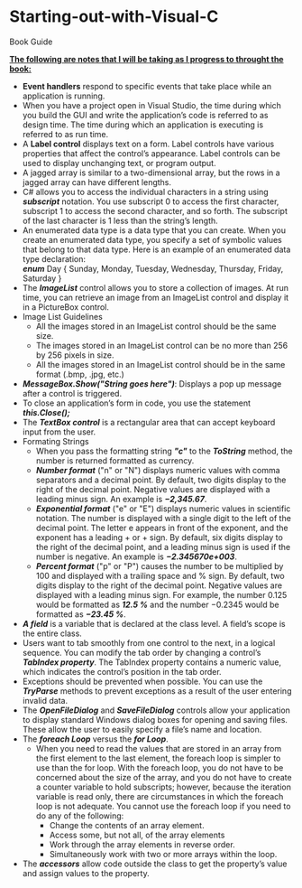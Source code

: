 ﻿# Starting-out-with-Visual-C

Book Guide

<u><b>The following are notes that I will be taking as I progress to
throught the book:</b></u>
</br>

<ul>
	<li><b>Event handlers</b> respond to specific events that take place while an 
	application is running.</li>
	<li>When you have a project open in Visual Studio, the time during which you build the GUI
	and write the application’s code is referred to as design time. The time during which an 
	application is executing is referred to as run time. </li>
	<li>A <b>Label control</b> displays text on a form. Label controls have various
	properties that affect the control’s appearance. Label controls can be used
	to display unchanging text, or program output.</li>
    <li>
        A jagged array is similar to a two-dimensional array, but the rows in a jagged array can have different lengths.
    </li>
    <li>
        C# allows you to access the individual characters in a string using <b><i>subscript</i></b> notation. You use subscript 0 to access the first character, subscript 1 to access the second character, and so forth. The subscript of the last character is 1 less than the string’s length. 
    </li>
    <li>
        An enumerated data type is a data type that you can create. When you create an enumerated data type, you specify a set of symbolic values that belong to that data type. 
        Here is an example of an enumerated data type declaration:
        </br>
        <b><i>enum</i></b> Day { Sunday, Monday, Tuesday, Wednesday, Thursday, Friday, Saturday }
    </li>
    <li>
        The <b><i>ImageList</i></b> control allows you to store a collection of images. At run
        time, you can retrieve an image from an ImageList control and display it in
        a PictureBox control.
        <li> Image List Guidelines
		<ul>
			<li>
                All the images stored in an ImageList control should be the same size.
			</li>
            <li>
                The images stored in an ImageList control can be no more than 256 by 256 pixels
                in size.			
            </li>
            <li>
                All the images stored in an ImageList control should be in the same format 
                (.bmp, .jpg, etc.)			
            </li>
		</ul>
    </li>
	<li>
		<b><i>MessageBox.Show("String goes here")</i></b>: Displays a pop up message after a 
		control is triggered.
	</li>
	<li>
		To close an application’s form in code, you use the statement <b><i>this.Close();</i></b>
	</li>
	<li>
		The <b><i>TextBox control</i></b> is a rectangular area that can accept keyboard input
		from the user.
	</li>
	<li>	Formating Strings
		<ul>
			<li>
				When you pass the formatting string <b><i>"c"</i></b> to the <b><i>ToString</i></b> method, the number is
				returned formatted as currency.
			</li>
			<li>
				<b><i>Number format</i></b> ("n" or "N") displays numeric values with comma separators and a decimal point. By default, 
				two digits display to the right of the decimal point. Negative values are displayed with a leading minus sign. 
				An example is <b><i>−2,345.67</i></b>.
			</li>
			<li>
				<b><i>Exponential format</i></b> ("e" or "E") displays numeric values in scientific notation. The number
				is displayed with a single digit to the left of the decimal point. The letter e appears in front
				of the exponent, and the exponent has a leading + or + sign. By default, six digits display to
				the right of the decimal point, and a leading minus sign is used if the number is negative.
				An example is <b><i>−2.345670e+003</i></b>.
			</li>
			<li>
				<b><i>Percent format</i></b> ("p" or "P") causes the number to be multiplied by 100 and displayed with
				a trailing space and % sign. By default, two digits display to the right of the decimal point.
				Negative values are displayed with a leading minus sign. For example, the number 0.125
				would be formatted as <b><i>12.5 %</i></b> and the number −0.2345 would be formatted as <b><i>−23.45 %</i></b>.
			</li>
		</ul>
	 </li>
	 <li>
		<b><i>A field</i></b> is a variable that is declared at the class level. A field’s scope is the entire class.
	 </li>
	 <li>
		Users want to tab smoothly from one control to the next, in a logical sequence. You can
		modify the tab order by changing a control’s <b><i>TabIndex property</i></b>. The TabIndex property
		contains a numeric value, which indicates the control’s position in the tab order.
	</li>
	<li>
		Exceptions should be prevented when possible. You can use the <b><i>TryParse</i></b> methods to prevent exceptions as a 
		result of the user entering invalid data.
	</li>
	<li>
		The <b><i>OpenFileDialog</i></b> and <b><i>SaveFileDialog</i></b> controls allow your application to display standard Windows dialog 
		boxes for opening and saving files. These allow the user to easily specify a file’s name and location.
	</li>
    <li> The <b><i>foreach Loop</i></b> versus the <b><i>for Loop</i></b>.
        <ul>
            <li>
                When you need to read the values that are stored in an array from the first element to the
                last element, the foreach loop is simpler to use than the for loop. With the foreach
                loop, you do not have to be concerned about the size of the array, and you do not have to
                create a counter variable to hold subscripts; however, because the iteration variable is
                read only, there are circumstances in which the foreach loop is not adequate. You cannot
                use the foreach loop if you need to do any of the following:
                <ul>
                    <li>
                        Change the contents of an array element.
                    </li>
                    <li>
                        Access some, but not all, of the array elements
                    </li>
                    <li>
                        Work through the array elements in reverse order.
                    </li>
                    <li>
                        Simultaneously work with two or more arrays within the loop.
                    </li>
                </ul>
            </li>
        </ul>
    </li>
    <li>
        The <b><i>accessors</i></b> allow code outside the class to get the property’s value and assign values to the property.
    </li>
</ul>
